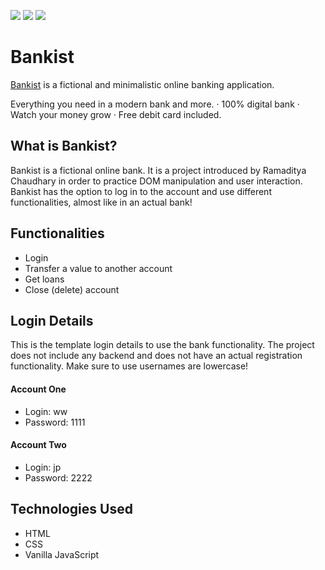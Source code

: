 <img src="https://raw.githubusercontent.com/catherineisonline/bankist/main/public/img/project-preview.webp" ></img>
<img src="https://raw.githubusercontent.com/catherineisonline/bankist/main/public/img/project-preview-2.webp" ></img>
<img src="https://raw.githubusercontent.com/catherineisonline/bankist/main/public/img/project-preview-3.webp" ></img>

# Bankist

<a href="https://bankist-bank.vercel.app/">Bankist</a> is a fictional and minimalistic online banking application.

Everything you need in a modern bank and more.
· 100% digital bank
· Watch your money grow
· Free debit card included.

## What is Bankist?

Bankist is a fictional online bank. It is a project introduced by Ramaditya Chaudhary in order to practice DOM manipulation and user interaction. Bankist has the option to log in to the account and use different functionalities, almost like in an actual bank!

## Functionalities

- Login
- Transfer a value to another account
- Get loans
- Close (delete) account

## Login Details

This is the template login details to use the bank functionality. The project does not include any backend and does not have an actual registration functionality. Make sure to use usernames are lowercase!

#### Account One

- Login: ww
- Password: 1111

#### Account Two

- Login: jp
- Password: 2222

## Technologies Used

- HTML
- CSS
- Vanilla JavaScript
